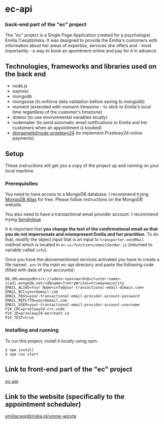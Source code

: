 # ec-api

### back-end part of the "ec" project

The "ec" project is a Single Page Application created for a psychologist Emilia Cwojdzińska. It was designed to provide the Emilia's customers with information about her areas of expertise, services she offers and - most importantly - a way to book an apointment online and pay for it in advance.

## Technologies, frameworks and libraries used on the back end

- node.js
- express
- mongodb
- mongoose (to enforce data validation before saving to mongodb)
- moment (extended with moment-timezone - to stick to Emilia's local time regardless of the customer's timezone)
- dotenv (to use environmental variables locally)
- nodemailer (to send automatic email notifications to Emilia and her customers when an appointment is booked)
- [@ingameltd/node-przelewy24](https://github.com/ingameltd/node-przelewy24#readme) (to implement Przelewy24 online payments)

## Setup

These instructions will get you a copy of the project up and running on your local machine.

### Prerequisites

You need to have access to a MongoDB database. I recommend trying [MongoDB Atlas](https://www.mongodb.com/cloud/atlas) for free. Please follow instructions on the MongoDB website.

You also need to have a transactional email provider account. I recommend trying [Sendinblue](https://www.sendinblue.com/)

It is important that **you change the text of the confirmational email so that you do not impersonate and misrepresent Emilia and her practition**. To do that, modify the object input that is an input to `transporter.sendMail` method which is located in `ec-ui/functions/emailSender.js` (returned to variable called `info`).

Once you have the abovementioned services activated you have to create a file named `.env` in the main ec-api directory and paste the following code (filled with data of your accounts):

```
DB_URL=mongodb+srv://admin:<password>@<cluster-name>-icadi.mongodb.net/<dbname>?retryWrites=true&w=majority
EMAIL_ALIAS=Your Name<info@your-transactional-email-domain.com>
EMAIL_BCC=your@email.com
EMAIL_PASS=your-transactional-email-provider-account-password
EMAIL_REPLYTO=your@email.com
EMAIL_USER=your-transactional-email-provider-account-username
P24_CRC=przelewy24-crc-code
P24_ID=przelewy24-merchant-id
P24_TEST=true
```

### Installing and running

To run this project, install it locally using npm:

```
$ npm install
$ npm run start
```

## Link to front-end part of the "ec" project

[ec-api](https://github.com/l-walaszczyk/ec-ui)

## Link to the website (specifically to the appointment scheduler)

[emiliacwojdzinska.pl/umow-wizyte](https://emiliacwojdzinska.pl/umow-wizyte)

